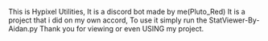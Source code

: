 This is Hypixel Utilities,
It is a discord bot made by me(Pluto_Red)
It is a project that i did on my own accord,
To use it simply run the StatViewer-By-Aidan.py
Thank you for viewing or even USING my project.